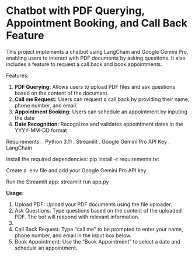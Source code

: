 # Chatbot with PDF Querying, Appointment Booking, and Call Back Feature

This project implements a chatbot using LangChain and Google Gemini Pro, enabling users to interact with PDF documents by asking questions. It also includes a feature to request a call back and book appointments.

Features:
1. **PDF Querying:** Allows users to upload PDF files and ask questions based on the content of the document.
2. 	**Call me  Request:** Users can request a call back by providing their name, phone number, and email.
3. 	**Appointment Booking:** Users can schedule an appointment by inputing the date
4. 	**Date Recognition:** Recognizes and validates appointment dates in the YYYY-MM-DD format

Requirements: 
. Python 3.11
. Streamlit
. Google Gemini Pro API Key
. LangChain

Install the required dependencies: pip install -r requirements.txt

Create a .env file and add your Google Gemini Pro API key

Run the Streamlit app:   streamlit run app.py

**Usage:**
1. Upload PDF: Upload your PDF documents using the file uploader.
2. Ask Questions: Type questions based on the content of the uploaded PDF. The bot will respond with relevant information.
3. 
4. Call Back Request: Type “call me” to be prompted to enter your name, phone number, and email in the input box below.
5. Book Appointment: Use the “Book Appointment” to select a date and schedule an appointment.

	
